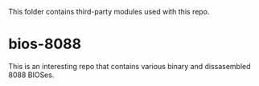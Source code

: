 This folder contains third-party modules used with this repo.

# bios-8088

This is an interesting repo that contains various binary and dissasembled 8088 BIOSes.
